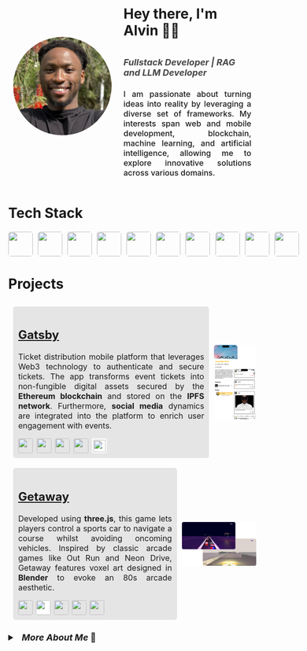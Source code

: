 <!-- Stylesheet -->
<link rel='stylesheet' href='./styles/styles.css'/>

<!-- Header -->
<div style='display: flex; align-items: center; margin: 2%;'>
    <!-- Profile -->
    <img src='./assets/CV-Closeup.png' alt='Photo of me :)' style='margin-right: 5%; width: 200px; height: 200px; border-radius: 100%; object-fit: cover;'>
    <!-- Name and tags -->
    <div style='display: flex; flex-direction: column; justify-content: center; align-items: left;'>
        <!-- Name -->
        <h1>
            Hey there, I'm Alvin 👋🏾
        </h1>
        <!-- Tags -->
        <p style='font-size: large; font-style: italic; font-weight: bold;opacity: 0.8;'>
            Fullstack Developer | RAG and LLM Developer
        </p>
        <!-- Description -->
        <p style='font-size: medium; font-weight: 500; text-align: justify;margin-top: 2%;'>
            I am passionate about turning ideas into reality by leveraging a diverse set of frameworks. My interests span web and mobile development, blockchain, machine learning, and artificial intelligence, allowing me to explore innovative solutions across various domains.
        </p>
    </div>
</div>

<h1>Tech Stack </h1>

<!-- SPACING -->
<div style='margin: 4%'></div>

<!-- Technical Tools -->
<div style='display: flex; gap: 2%;'>
    <!---->
    <img src="https://cdn.jsdelivr.net/gh/devicons/devicon@latest/icons/typescript/typescript-original.svg" style='height: 50px; width: 50px;border-radius: 10%;'/>
    <!---->
    <img src="https://cdn.jsdelivr.net/gh/devicons/devicon@latest/icons/javascript/javascript-original.svg" style='height: 50px; width: 50px;border-radius: 10%;'/>
    <!---->
    <img src="https://cdn.jsdelivr.net/gh/devicons/devicon@latest/icons/python/python-original.svg" style='height: 50px; width: 50px;border-radius: 10%;'/>
    <!---->
    <img src="https://cdn.jsdelivr.net/gh/devicons/devicon@latest/icons/react/react-original.svg" style='height: 50px; width: 50px;border-radius: 10%;'/>
    <!---->
    <img src="https://cdn.jsdelivr.net/gh/devicons/devicon@latest/icons/mongodb/mongodb-original.svg" style='height: 50px; width: 50px;border-radius: 10%;'/>
    <!---->
    <img src="https://cdn.jsdelivr.net/gh/devicons/devicon@latest/icons/firebase/firebase-original.svg" style='height: 50px; width: 50px;border-radius: 10%;'/>
    <!---->
    <img src="https://cdn.jsdelivr.net/gh/devicons/devicon@latest/icons/solidity/solidity-original.svg" style='height: 50px; width: 50px;border-radius: 10%;'/>
    <!---->
    <img src="https://cdn.jsdelivr.net/gh/devicons/devicon@latest/icons/matlab/matlab-original.svg" style='height: 50px; width: 50px;border-radius: 10%;'/>
    <!---->
    <img src="https://cdn.jsdelivr.net/gh/devicons/devicon@latest/icons/figma/figma-original.svg" style='height: 50px; width: 50px;border-radius: 10%;'/>
    <!---->
    <img src="https://cdn.jsdelivr.net/gh/devicons/devicon@latest/icons/mysql/mysql-original.svg" style='height: 50px; width: 50px;border-radius: 10%;'/>                   
</div>

<!-- SPACING -->
<div style='margin: 4%'></div>

<!-- Projects -->
<h1>Projects</h1>

<!-- SPACING -->
<div style='margin: 3%'></div>

<!-- Gatsby -->
<div style='display: flex; align-items: center;'>
    <!-- Details -->
    <div style='background-color: rgba(128, 128, 128, 0.2); font-size: medium; padding: 2%; margin: 2%; border-radius: 5px;'>
        <h2><a href='https://github.com/karaalv/Gatsby-Public'>Gatsby</a></h2>
        <p style='text-align: justify;'>
            Ticket distribution mobile platform that leverages Web3 technology to authenticate and secure tickets. The app transforms event tickets into non-fungible digital assets secured by the <strong>Ethereum blockchain</strong> and stored on the <strong>IPFS network</strong>. Furthermore, <strong>social media</strong> dynamics are integrated into the platform to enrich user engagement with events.
        </p>
        <!-- Tech stack -->
        <div style='display: flex; gap: 2%;'>
            <!---->
            <img src="https://cdn.jsdelivr.net/gh/devicons/devicon@latest/icons/typescript/typescript-original.svg" style='height: 30px; width: 30px; border-radius: 10%;'/>
            <!---->
            <img src="https://cdn.jsdelivr.net/gh/devicons/devicon@latest/icons/javascript/javascript-original.svg" style='height: 30px; width: 30px; border-radius: 10%;'/>
            <!---->
            <img src="https://cdn.jsdelivr.net/gh/devicons/devicon@latest/icons/solidity/solidity-original.svg" style='height: 30px; width: 30px; border-radius: 10%;'/>
            <!---->
            <img src="https://cdn.jsdelivr.net/gh/devicons/devicon@latest/icons/firebase/firebase-original.svg" style='height: 30px; width: 30px; border-radius: 10%;'/>
            <!---->
            <div style='height: 30px; width: 30px; border-radius: 10%; background-color: white; display: inherit; align-items: center; justify-content: center'>
                <img src="https://cdn.jsdelivr.net/gh/devicons/devicon@latest/icons/express/express-original.svg" style='height: 25px; width: 25px;'/>
            </div>
        </div>
    </div>
    <!-- Image -->
    <img src='./assets/Gatsby.png' style='width: 17%'/>
</div>

<!-- Getaway -->
<div style='display: flex; align-items: center;'>
    <!-- Details -->
    <div style='background-color: rgba(128, 128, 128, 0.2); font-size: medium; padding: 2%; margin: 2%; border-radius: 5px;'>
        <h2><a href='https://github.com/karaalv/Getaway'>Getaway</a></h2>
        <p style='text-align: justify;'>
            Developed using <strong>three.js</strong>, this game lets players control a sports car to navigate a course whilst avoiding oncoming vehicles. Inspired by classic arcade games like Out Run and Neon Drive, Getaway features voxel art designed in <strong>Blender</strong> to evoke an 80s arcade aesthetic.
        </p>
        <!-- Tech stack -->
        <div style='display: flex; gap: 2%;'>
            <!---->
            <img src="https://cdn.jsdelivr.net/gh/devicons/devicon@latest/icons/javascript/javascript-original.svg" style='height: 30px; width: 30px; border-radius: 10%;'/>
            <!---->
            <img src="https://cdn.jsdelivr.net/gh/devicons/devicon@latest/icons/threejs/threejs-original.svg" style='height: 30px; width: 30px; border-radius: 10%; background-color: white'/>
            <!---->
            <img src="https://cdn.jsdelivr.net/gh/devicons/devicon@latest/icons/html5/html5-original.svg" style='height: 30px; width: 30px; border-radius: 10%;'/>
            <!---->
            <img src="https://cdn.jsdelivr.net/gh/devicons/devicon@latest/icons/css3/css3-original.svg" style='height: 30px; width: 30px; border-radius: 10%;'/>
            <!---->
            <img src="https://cdn.jsdelivr.net/gh/devicons/devicon@latest/icons/blender/blender-original.svg" style='height: 30px; width: 30px; border-radius: 10%;'/>
        </div>
    </div>
    <!-- Image -->
    <img src='./assets/Getaway.png' style='width: 30%'/>
</div>

<!-- SPACING -->
<div style='margin: 3%'></div>

<!-- Additional details drawer -->
<details style='font-size: medium'>
    <summary style='font-size: large; font-weight: bold;'>&nbsp;&nbsp;<i>More About Me</i> 📍</summary>
    <ul>
        <li style='margin: 1%'>Pursuing MSc in <strong>Business Analytics</strong> at <strong>Imperial College London</strong></li>
        <li style='margin: 1%'>BEng in <strong>Computer Systems Engineering</strong> from the <strong>University of Warwick</strong></li>
        <li style='margin: 1%'>Previously <strong>Co-Chief Electrical Systems Engineer</strong> at Warwick Racing <strong>Formula Student</strong></li>
    </ul>
</details>



